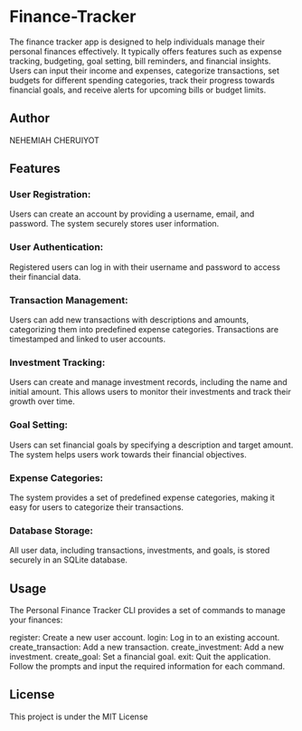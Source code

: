 # Finance-Tracker
The finance tracker app is designed to help individuals manage their personal finances effectively. It typically offers features such as expense tracking, budgeting, goal setting, bill reminders, and financial insights. Users can input their income and expenses, categorize transactions, set budgets for different spending categories, track their progress towards financial goals, and receive alerts for upcoming bills or budget limits.

## Author
NEHEMIAH CHERUIYOT

## Features
### User Registration:
Users can create an account by providing a username, email, and password. The system securely stores user information.

### User Authentication: 
Registered users can log in with their username and password to access their financial data.

### Transaction Management: 
Users can add new transactions with descriptions and amounts, categorizing them into predefined expense categories. Transactions are timestamped and linked to user accounts.

### Investment Tracking: 
Users can create and manage investment records, including the name and initial amount. This allows users to monitor their investments and track their growth over time.

### Goal Setting: 
Users can set financial goals by specifying a description and target amount. The system helps users work towards their financial objectives.

### Expense Categories:
The system provides a set of predefined expense categories, making it easy for users to categorize their transactions.

### Database Storage: 
All user data, including transactions, investments, and goals, is stored securely in an SQLite database.

## Usage
The Personal Finance Tracker CLI provides a set of commands to manage your finances:

register: Create a new user account.
login: Log in to an existing account.
create_transaction: Add a new transaction.
create_investment: Add a new investment.
create_goal: Set a financial goal.
exit: Quit the application.
Follow the prompts and input the required information for each command.

## License
This project is under the MIT License